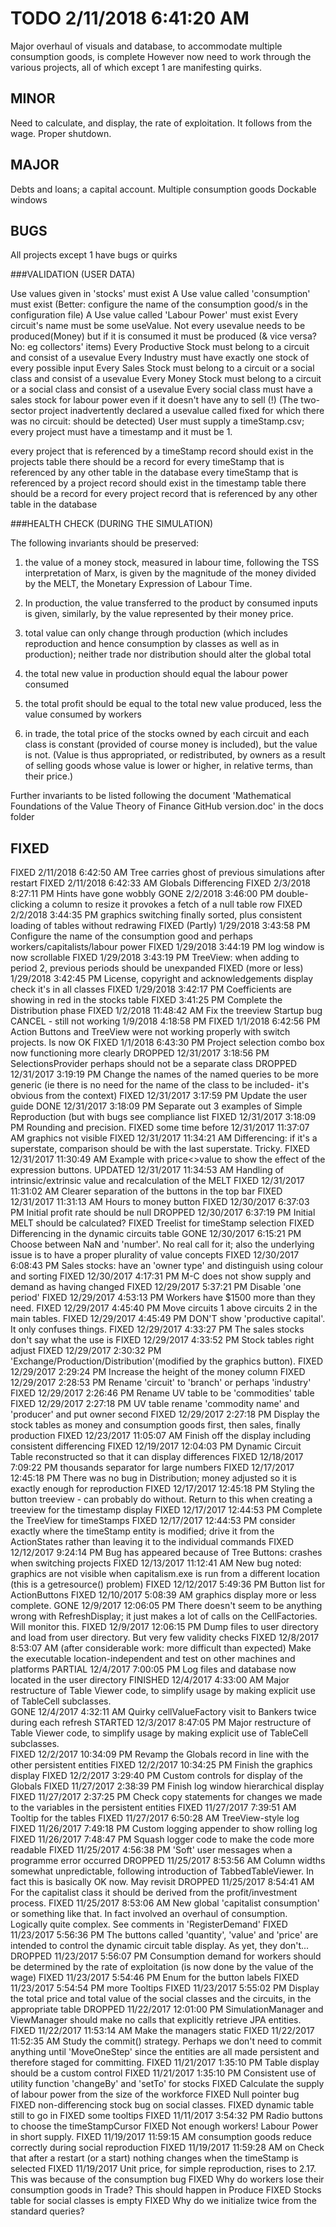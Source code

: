 # TODO 2/11/2018 6:41:20 AM  

Major overhaul of visuals and database, to accommodate multiple consumption goods, is complete
However now need to work through the various projects, all of which except 1 are manifesting quirks.

## MINOR

Need to calculate, and display, the rate of exploitation. It follows from the wage.
Proper shutdown.

## MAJOR

Debts and loans; a capital account.
Multiple consumption goods
Dockable windows

## BUGS

All projects except 1 have bugs or quirks

###VALIDATION (USER DATA)

Use values given in 'stocks' must exist
A Use value called 'consumption' must exist (Better: configure the name of the consumption good/s in the configuration file)
A Use value called 'Labour Power' must exist 
Every circuit's name must be some useValue. Not every usevalue needs to be produced(Money) but if it is consumed it must be produced (& vice versa? No: eg collectors' items)
Every Productive Stock must belong to a circuit and consist of a usevalue
Every Industry must have exactly one stock of every possible input
Every Sales Stock must belong to a circuit or a social class and consist of a usevalue
Every Money Stock must belong to a circuit or a social class and consist of a usevalue
Every social class must have a sales stock for labour power even if it doesn't have any to sell (!)
(The two-sector project inadvertently declared a usevalue called fixed for which there was no circuit: should be detected)
User must supply a timeStamp.csv; every project must have a timestamp and it must be 1.

every project that is referenced by a timeStamp record should exist in the projects table
there should be a record for every timeStamp that is referenced by any other table in the database
every timeStamp that is referenced by a project record should exist in the timestamp table
there should be a record for every project record that is referenced by any other table in the database

###HEALTH CHECK (DURING THE SIMULATION)

The following invariants should be preserved:

1. the value of a money stock, measured in labour time, following the TSS interpretation of Marx, is given by the magnitude of the money divided by the MELT, the Monetary Expression of Labour Time. 
2. In production, the value transferred to the product by consumed inputs is given, similarly, by the value represented by their money price.
3. total value can only change through production (which includes reproduction and hence consumption by classes as well as in production); neither trade nor distribution should alter the global total
2. the total new value in production should equal the labour power consumed

4. the total profit should be equal to the total new value produced, less the value consumed by workers
5. in trade, the total price of the stocks owned by each circuit and each class is constant (provided of course money is included), but the value is not. (Value is thus appropriated, or redistributed, by owners as a result of selling goods whose value is lower or higher, in relative terms, than their price.)

Further invariants to be listed following the document 'Mathematical Foundations of the Value Theory of Finance GitHub version.doc' in the docs folder

## FIXED
FIXED 2/11/2018 6:42:50 AM Tree carries ghost of previous simulations after restart
FIXED 2/11/2018 6:42:33 AM Globals Differencing
FIXED 2/3/2018 8:27:11 PM Hints have gone wobbly
GONE 2/2/2018 3:46:00 PM double-clicking a column to resize it provokes a fetch of a null table row
FIXED 2/2/2018 3:44:35 PM graphics switching finally sorted, plus consistent loading of tables without redrawing 
FIXED (Partly) 1/29/2018 3:43:58 PM Configure the name of the consumption good and perhaps workers/capitalists/labour power
FIXED 1/29/2018 3:44:19 PM log window is now scrollable
FIXED 1/29/2018 3:43:19 PM TreeView: when adding to period 2, previous periods should be unexpanded
FIXED (more or less) 1/29/2018 3:42:45 PM License, copyright and acknowledgements display check it's in all classes
FIXED 1/29/2018 3:42:17 PM Coefficients are showing in red in the stocks table
FIXED 3:41:25 PM Complete the Distribution phase
FIXED 1/2/2018 11:48:42 AM Fix the treeview Startup bug CANCEL - still not working 1/9/2018 4:18:58 PM 
FIXED 1/1/2018 6:42:56 PM Action Buttons and TreeView were not working properly with switch projects. Is now OK
FIXED 1/1/2018 6:43:30 PM Project selection combo box now functioning more clearly
DROPPED 12/31/2017 3:18:56 PM SelectionsProvider perhaps should not be a separate class
DROPPED 12/31/2017 3:19:19 PM Change the names of the named queries to be more generic (ie there is no need for the name of the class to be included- it's obvious from the context)
FIXED 12/31/2017 3:17:59 PM Update the user guide
DONE 12/31/2017 3:18:09 PM Separate out 3 examples of Simple Reproduction (but with bugs see compliance list
FIXED 12/31/2017 3:18:09 PM Rounding and precision.
FIXED some time before 12/31/2017 11:37:07 AM graphics not visible
FIXED 12/31/2017 11:34:21 AM Differencing: if it's a superstate, comparison should be with the last superstate. Tricky.
FIXED 12/31/2017 11:30:49 AM Example with price<>value to show the effect of the expression buttons.
UPDATED 12/31/2017 11:34:53 AM Handling of intrinsic/extrinsic value and recalculation of the MELT
FIXED 12/31/2017 11:31:02 AM Clearer separation of the buttons in the top  bar
FIXED 12/31/2017 11:31:13 AM Hours to money button
FIXED 12/30/2017 6:37:03 PM Initial profit rate should be null
DROPPED 12/30/2017 6:37:19 PM Initial MELT should be calculated?
FIXED Treelist for timeStamp selection
FIXED Differencing in the dynamic circuits table
GONE 12/30/2017 6:15:21 PM Choose between NaN and 'number'. No real call for it; also the underlying issue is to have a proper plurality of value concepts
FIXED 12/30/2017 6:08:43 PM Sales stocks: have an 'owner type' and distinguish using colour and sorting
FIXED 12/30/2017 4:17:31 PM M-C does not show supply and demand as having changed
FIXED 12/29/2017 5:37:21 PM Disable 'one period'
FIXED 12/29/2017 4:53:13 PM Workers have $1500 more than they need.
FIXED 12/29/2017 4:45:40 PM Move circuits 1 above circuits 2 in the main tables.
FIXED 12/29/2017 4:45:49 PM DON'T show 'productive capital'. It only confuses things.
FIXED 12/29/2017 4:33:27 PM The sales stocks don't say what the use is
FIXED 12/29/2017 4:33:52 PM  Stock tables right adjust
FIXED 12/29/2017 2:30:32 PM 'Exchange/Production/Distribution'(modified by the graphics button).
FIXED 12/29/2017 2:29:24 PM Increase the height of the money column
FIXED 12/29/2017 2:28:53 PM Rename 'circuit' to 'branch' or perhaps 'industry'
FIXED 12/29/2017 2:26:46 PM Rename UV table to be 'commodities' table
FIXED 12/29/2017 2:27:18 PM UV table rename 'commodity name' and 'producer' and put owner second
FIXED 12/29/2017 2:27:18 PM Display  the stock tables as money and consumption goods first, then sales, finally production
FIXED 12/23/2017 11:05:07 AM Finish off the display including consistent differencing
FIXED 12/19/2017 12:04:03 PM Dynamic Circuit Table reconstructed so that it can display differences
FIXED 12/18/2017 7:09:22 PM  thousands separator for large numbers
FIXED 12/17/2017 12:45:18 PM There was no bug in Distribution; money adjusted so it is exactly enough for reproduction
FIXED 12/17/2017 12:45:18 PM Styling the button treeview - can probably do without. Return to this when creating a treeview for the timestamp display
FIXED 12/17/2017 12:44:53 PM Complete the TreeView for timeStamps 
FIXED 12/17/2017 12:44:53 PM consider exactly where the timeStamp entity is modified; drive it from the ActionStates rather than leaving it to the individual commands
FIXED 12/12/2017 9:24:14 PM Bug has appeared because of Tree Buttons: crashes when switching projects
FIXED 12/13/2017 11:12:41 AM New bug noted: graphics are not visible when capitalism.exe is run from a different location (this is a getresource() problem)
FIXED 12/12/2017 5:49:36 PM Button list for ActionButtons
FIXED 12/10/2017 5:08:39 AM graphics display more or less complete.
GONE 12/9/2017 12:06:05 PM There doesn't seem to be anything wrong with RefreshDisplay; it just makes a lot of calls on the CellFactories. Will monitor this.
FIXED 12/9/2017 12:06:15 PM Dump files to user directory and load from user directory. But very few validity checks
FIXED 12/8/2017 8:53:07 AM (after considerable work: more difficult than expected) Make the executable location-independent and test on other machines and platforms
PARTIAL 12/4/2017 7:00:05 PM Log files and database now located in the user directory
FINISHED 12/4/2017 4:33:00 AM Major restructure of Table Viewer code, to simplify usage by making explicit use of TableCell subclasses.  
GONE 12/4/2017 4:32:11 AM Quirky cellValueFactory visit to Bankers twice during each refresh
STARTED 12/3/2017 8:47:05 PM Major restructure of Table Viewer code, to simplify usage by making explicit use of TableCell subclasses.  
FIXED 12/2/2017 10:34:09 PM Revamp the Globals record in line with the other persistent entities
FIXED 12/2/2017 10:34:25 PM Finish the graphics display
FIXED 12/2/2017 3:29:40 PM Custom controls for display of the Globals
FIXED 11/27/2017 2:38:39 PM Finish log window hierarchical display
FIXED 11/27/2017 2:37:25 PM Check copy statements for changes we made to the variables in the persistent entities
FIXED 11/27/2017 7:39:51 AM Tooltip for the tables
FIXED 11/27/2017 6:50:28 AM TreeView-style log
FIXED 11/26/2017 7:49:18 PM Custom logging appender to show rolling log
FIXED 11/26/2017 7:48:47 PM Squash logger code to make the code more readable
FIXED 11/25/2017 4:56:38 PM 'Soft' user messages when a programme error occurred
DROPPED 11/25/2017 8:53:56 AM Column widths somewhat unpredictable, following introduction of TabbedTableViewer. In fact this is basically OK now. May revisit
DROPPED 11/25/2017 8:54:41 AM For the capitalist class it should be derived from the profit/investment process.
FIXED 11/25/2017 8:53:06 AM New global 'capitalist consumption' or something like that. In fact involved an overhaul of consumption. Logically quite complex. See comments in 'RegisterDemand'
FIXED 11/23/2017 5:56:36 PM The buttons called 'quantity',  'value' and 'price' are intended to control the dynamic circuit table display. As yet, they don't...
DROPPED 11/23/2017 5:56:07 PM Consumption demand for workers should be determined by the rate of exploitation (is now done by the value of the wage)
FIXED 11/23/2017 5:54:46 PM Enum for the button labels
FIXED 11/23/2017 5:54:54 PM more Tooltips
FIXED 11/23/2017 5:55:02 PM Display the total price and total value of the social classes and the circuits, in the appropriate table
DROPPED 11/22/2017 12:01:00 PM SimulationManager and ViewManager should make no calls that explicitly retrieve JPA entities.
FIXED 11/22/2017 11:53:14 AM Make the managers static
FIXED 11/22/2017 11:52:35 AM Study the commit() strategy. Perhaps we don't need to commit anything until 'MoveOneStep' since the entities are all made persistent and therefore staged for committing.
FIXED  11/21/2017 1:35:10 PM Table display should be a custom control
FIXED 11/21/2017 1:35:10 PM Consistent use of utility function 'changeBy' and 'setTo' for stocks 
FIXED Calculate the supply of labour power from the size of the workforce
FIXED Null pointer bug
FIXED non-differencing stock bug on social classes.
FIXED dynamic table still to go in
FIXED some tooltips
FIXED 11/11/2017 3:54:32 PM Radio buttons to choose the timeStampCursor
FIXED Not enough workers! Labour Power in short supply.
FIXED 11/19/2017 11:59:15 AM consumption goods reduce correctly during social reproduction
FIXED 11/19/2017 11:59:28 AM on Check that after a restart (or a start) nothing changes when the timeStamp is selected
FIXED 11/19/2017 Unit price, for simple reproduction, rises to 2.17. This was because of the consumption bug
FIXED Why do workers lose their consumption goods in Trade? This should happen in Produce 
FIXED Stocks table for social classes is empty
FIXED Why do we initialize twice from the standard queries?
